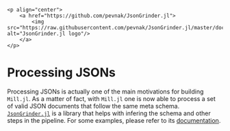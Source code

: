 ```@raw html
<p align="center">
    <a href="https://github.com/pevnak/JsonGrinder.jl">
        <img src="https://raw.githubusercontent.com/pevnak/JsonGrinder.jl/master/docs/src/assets/logo.svg" alt="JsonGrinder.jl logo"/>
    </a>
</p>
```

# Processing JSONs

Processing JSONs is actually one of the main motivations for building `Mill.jl`. As a matter of fact, with `Mill.jl` one is now able to process a set of valid JSON documents that follow the same meta schema. [`JsonGrinder.jl`](https://github.com/pevnak/JsonGrinder.jl) is a library that helps with infering the schema and other steps in the pipeline. For some examples, please refer to its [documentation](https://pevnak.github.io/JsonGrinder.jl/stable).

